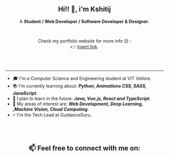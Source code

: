 <h2 align="center"> Hi!! 👋, i'm Kshitij<br/> </h2> 
<p align="center"> A <b>Student / Web Developer / Software Developer & Designer</b>.</p>

<br>

<p align="center">Check my portfolio website for more info 😊 :
<br> 👉  <a href="insert link">insert link</a>.</p>

<br>
<br>
<p align="center">

---


- 🎓 I'm a Computer Science and Engineering student at VIT Vellore.
- 📚 I'm currently learning about: ***Python, Animations CSS, SASS, JavaScript***.
- 🎯 I plan to learn in the future: ***Java, Vue.js, React and TypeScript***.
- 👀 My areas of interest are:  ***Web Development, Deep Learning, ,Machine Vision, Cloud Computing***.
- ⚡ I'm the Tech Lead at GuidanceGuru.



<br>
<br>

<h2 align="center"> 📫 Feel free to connect with me on:</h2>
<!---
<a href="https://www.linkedin.com/in/username/" target="_blank"><img src="https://img.shields.io/badge/linkedin-%230077B5.svg?&style=for-the-badge&logo=linkedin&logoColor=white"></a> 
<a href="https://twitter.com/username" target="_blank"><img src="https://img.shields.io/badge/twitter-%231DA1F2.svg?&style=for-the-badge&logo=twitter&logoColor=white"></a> 
<a href="https://www.reddit.com/user/username" target="_blank"><img src="https://img.shields.io/badge/Reddit-FF4500?style=for-the-badge&logo=reddit&logoColor=white"></a> 
<a href="https://discordapp.com/username" target="_blank"><img src="https://img.shields.io/badge/Discord-7289DA?style=for-the-badge&logo=discord&logoColor=white"></a> 
<a href="https://www.behance.net/username" target="_blank"><img src="https://img.shields.io/badge/-Behance-blue?style=for-the-badge&logo=behance&logoColor=white"></a> 


[![Medium](https://img.shields.io/badge/Medium-12100E?style=for-the-badge&logo=medium&logoColor=white)](https://medium.com/@username) 

--->
<a href="mailto:kshitijradotra@hotmail.com" target="_blank"><img src="https://img.shields.io/badge/Gmail-D14836?style=for-the-badge&logo=gmail&logoColor=white"></a>
</p>
<!---
kshitij-ra/kshitij-ra is a ✨ special ✨ repository because its `README.md` (this file) appears on your GitHub profile.
You can click the Preview link to take a look at your changes.
--->
